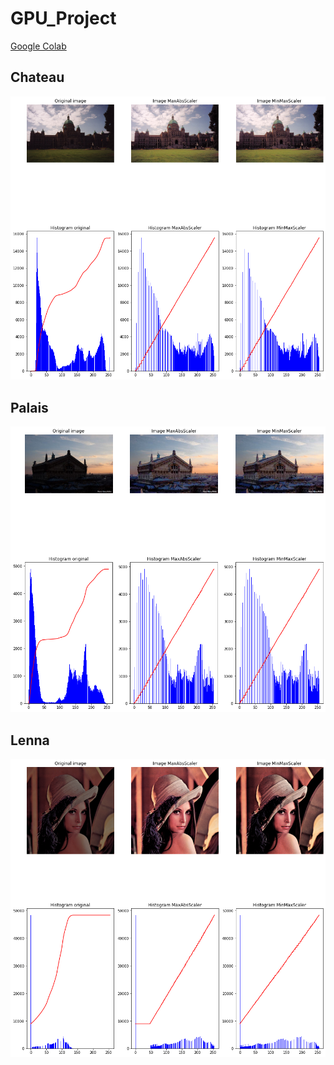 # GPU_Project
[Google Colab](https://colab.research.google.com/drive/1KvNqcUhIPcUWGdpuyPGIak-UFbXNB3QI?usp=sharing)
## Chateau
![Chateau](https://github.com/ffyyytt/GPU_Project/raw/main/report/images/report_chateau.png)
## Palais
![Palais](https://github.com/ffyyytt/GPU_Project/raw/main/report/images/report_palais.png)
## Lenna
![Lenna](https://github.com/ffyyytt/GPU_Project/raw/main/report/images/report_lenna.png)
